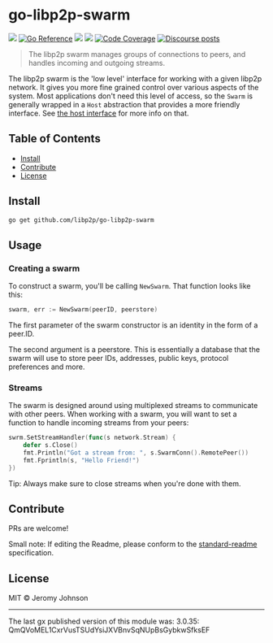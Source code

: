 go-libp2p-swarm
==================

[![](https://img.shields.io/badge/made%20by-Protocol%20Labs-blue.svg?style=flat-square)](https://protocol.ai)
[![Go Reference](https://pkg.go.dev/badge/github.com/libp2p/go-libp2p-swarm)](https://pkg.go.dev/github.com/libp2p/go-libp2p-swarm)
[![](https://img.shields.io/badge/project-libp2p-yellow.svg?style=flat-square)](https://libp2p.io/)
[![](https://img.shields.io/badge/freenode-%23libp2p-yellow.svg?style=flat-square)](http://webchat.freenode.net/?channels=%23libp2p)
[![Code Coverage](https://img.shields.io/codecov/c/github/libp2p/go-libp2p-swarm/master.svg?style=flat-square)](https://codecov.io/gh/libp2p/go-libp2p-swarm)
[![Discourse posts](https://img.shields.io/discourse/https/discuss.libp2p.io/posts.svg)](https://discuss.libp2p.io)

> The libp2p swarm manages groups of connections to peers, and handles incoming and outgoing streams.

The libp2p swarm is the 'low level' interface for working with a given libp2p
network. It gives you more fine grained control over various aspects of the
system. Most applications don't need this level of access, so the `Swarm` is
generally wrapped in a `Host` abstraction that provides a more friendly
interface. See [the host interface](https://godoc.org/github.com/libp2p/go-libp2p-core/host#Host)
for more info on that.

## Table of Contents

- [Install](#install)
- [Contribute](#contribute)
- [License](#license)

## Install

```sh
go get github.com/libp2p/go-libp2p-swarm
```

## Usage

### Creating a swarm

To construct a swarm, you'll be calling `NewSwarm`. That function looks like this:
```go
swarm, err := NewSwarm(peerID, peerstore)
```

The first parameter of the swarm constructor is an identity in the form of a peer.ID.

The second argument is a peerstore. This is essentially a database that the
swarm will use to store peer IDs, addresses, public keys, protocol preferences
and more.

### Streams
The swarm is designed around using multiplexed streams to communicate with
other peers. When working with a swarm, you will want to set a function to
handle incoming streams from your peers:

```go
swrm.SetStreamHandler(func(s network.Stream) {
	defer s.Close()
	fmt.Println("Got a stream from: ", s.SwarmConn().RemotePeer())
	fmt.Fprintln(s, "Hello Friend!")
})
```

Tip: Always make sure to close streams when you're done with them.


## Contribute

PRs are welcome!

Small note: If editing the Readme, please conform to the [standard-readme](https://github.com/RichardLitt/standard-readme) specification.

## License

MIT © Jeromy Johnson

---

The last gx published version of this module was: 3.0.35: QmQVoMEL1CxrVusTSUdYsiJXVBnvSqNUpBsGybkwSfksEF
